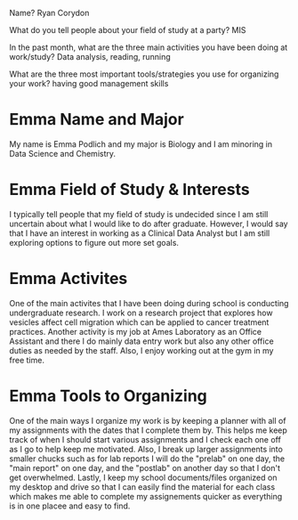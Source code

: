 Name? Ryan Corydon

What do you tell people about your field of study at a party? MIS


In the past month, what are the three main activities you have been doing at work/study? Data analysis, reading, running


What are the three most important tools/strategies you use for organizing your work? having good management skills


# Emma Name and Major
My name is Emma Podlich and my major is Biology and I am minoring in Data Science and Chemistry. 

# Emma Field of Study & Interests
I typically tell people that my field of study is undecided since I am still uncertain about what I would like to do after graduate. However, I would say that I have an interest in working as a Clinical Data Analyst but I am still exploring options to figure out more set goals. 

# Emma Activites
One of the main activites that I have been doing during school is conducting undergraduate research. I work on a research project that explores how vesicles affect cell migration which can be applied to cancer treatment practices. Another activity is my job at Ames Laboratory as an Office Assistant and there I do mainly data entry work but also any other office duties as needed by the staff. Also, I enjoy working out at the gym in my free time.

# Emma Tools to Organizing
One of the main ways I organize my work is by keeping a planner with all of my assignments with the dates that I complete them by. This helps me keep track of when I should start various assignments and I check each one off as I go to help keep me motivated. Also, I break up larger assignments into smaller chucks such as for lab reports I will do the "prelab" on one day, the "main report" on one day, and the "postlab" on another day so that I don't get overwhelmed. Lastly, I keep my school documents/files organized on my desktop and drive so that I can easily find the material for each class which makes me able to complete my assignements quicker as everything is in one placee and easy to find.
